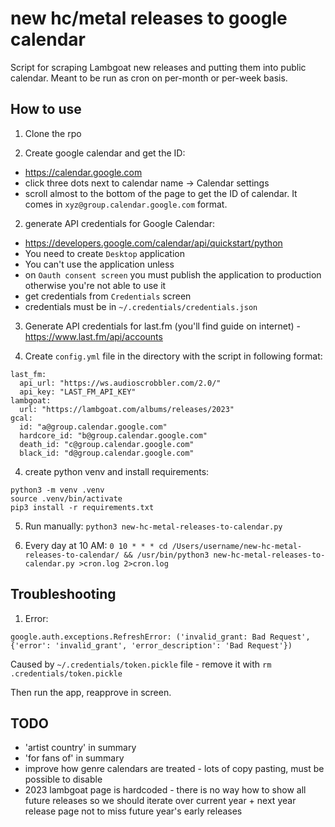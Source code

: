 # new hc/metal releases to google calendar

Script for scraping Lambgoat new releases and putting them into public calendar. Meant to be run as cron on per-month or per-week basis.

## How to use

 1. Clone the rpo

 2. Create google calendar and get the ID:
   - https://calendar.google.com
   - click three dots next to calendar name -> Calendar settings
   - scroll almost to the bottom of the page to get the ID of calendar. It comes in `xyz@group.calendar.google.com` format.

 2. generate API credentials for Google Calendar: 
   - https://developers.google.com/calendar/api/quickstart/python
   - You need to create `Desktop` application
   - You can't use the application unless
   - on `Oauth consent screen` you must publish the application to production otherwise you're not able to use it
   - get credentials from `Credentials` screen
   - credentials must be in `~/.credentials/credentials.json`

 3. Generate API credentials for last.fm (you'll find guide on internet) - https://www.last.fm/api/accounts

 4. Create `config.yml` file in the directory with the script in following format:

```
last_fm:
  api_url: "https://ws.audioscrobbler.com/2.0/"
  api_key: "LAST_FM_API_KEY"
lambgoat:
  url: "https://lambgoat.com/albums/releases/2023"
gcal:
  id: "a@group.calendar.google.com"
  hardcore_id: "b@group.calendar.google.com"
  death_id: "c@group.calendar.google.com"
  black_id: "d@group.calendar.google.com"
```

 4. create python venv and install requirements:

```
python3 -m venv .venv
source .venv/bin/activate
pip3 install -r requirements.txt
```

 5. Run manually: `python3 new-hc-metal-releases-to-calendar.py` 

 6. Every day at 10 AM: `0 10 * * * cd /Users/username/new-hc-metal-releases-to-calendar/ && /usr/bin/python3 new-hc-metal-releases-to-calendar.py >cron.log 2>cron.log`

## Troubleshooting

1. Error:
```
google.auth.exceptions.RefreshError: ('invalid_grant: Bad Request', {'error': 'invalid_grant', 'error_description': 'Bad Request'})
```
Caused by `~/.credentials/token.pickle` file - remove it with `rm .credentials/token.pickle` 

Then run the app, reapprove in screen.

## TODO

 - 'artist country' in summary
 - 'for fans of' in summary
 - improve how genre calendars are treated - lots of copy pasting, must be possible to disable
 - 2023 lambgoat page is hardcoded - there is no way how to show all future releases so we should iterate over current year + next year release page not to miss future year's early releases
